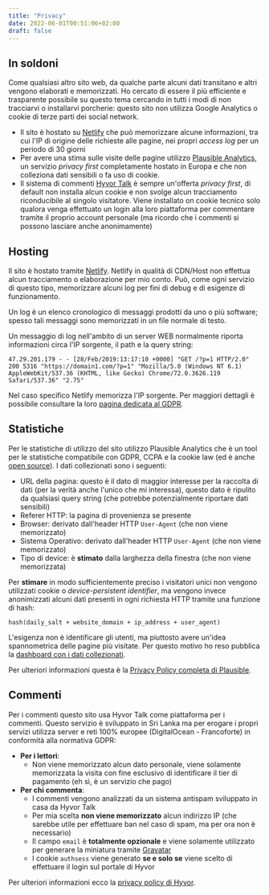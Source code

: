 ```yaml
---
title: "Privacy"
date: 2022-06-01T00:51:06+02:00
draft: false
---
```

## In soldoni

Come qualsiasi altro sito web, da qualche parte alcuni dati transitano e altri vengono elaborati e memorizzati. Ho cercato di essere il più efficiente e trasparente possibile su questo tema cercando in tutti i modi di non tracciarvi o installarvi porcherie: questo sito non utilizza Google Analytics o cookie di terze parti dei social network.  

* Il sito è hostato su [Netlify](https://www.netlify.com) che può memorizzare alcune informazioni, tra cui l'IP di origine delle richieste alle pagine, nei propri _access log_ per un periodo di 30 giorni
* Per avere una stima sulle visite delle pagine utilizzo [Plausible Analytics](https://plausible.io), un servizio _privacy first_ completamente hostato in Europa e che non colleziona dati sensibili o fa uso di cookie.
* Il sistema di commenti [Hyvor Talk](https://talk.hyvor.com) è sempre un'offerta _privacy first_, di default non installa alcun cookie e non svolge alcun tracciamento riconducibile al singolo visitatore. Viene installato on cookie tecnico solo qualora venga effettuato un login alla loro piattaforma per commentare tramite il proprio account personale (ma ricordo che i commenti si possono lasciare anche anonimamente)


## Hosting
Il sito è hostato tramite [Netlify](https://www.netlify.com). Netlify in qualità di CDN/Host non effettua alcun tracciamento o elaborazione per mio conto.
Può, come ogni servizio di questo tipo, memorizzare alcuni log per fini di debug e di esigenze di funzionamento.

Un log è un elenco cronologico di messaggi prodotti da uno o più software; spesso tali messaggi sono memorizzati in un file normale di testo.  

Un messaggio di log nell'ambito di un server WEB normalmente riporta informazioni circa l'IP sorgente, il path e la query string:  

```47.29.201.179 - - [28/Feb/2019:13:17:10 +0000] "GET /?p=1 HTTP/2.0" 200 5316 "https://domain1.com/?p=1" "Mozilla/5.0 (Windows NT 6.1) AppleWebKit/537.36 (KHTML, like Gecko) Chrome/72.0.3626.119 Safari/537.36" "2.75"```

Nel caso specifico Netlify memorizza l'IP sorgente.
Per maggiori dettagli è possibile consultare la loro [pagina dedicata al GDPR](https://www.netlify.com/gdpr-ccpa/).

## Statistiche
Per le statistiche di utilizzo del sito utilizzo Plausible Analytics che è un tool per le statistiche compatibile con GDPR, CCPA e la cookie law (ed è anche [open source](https://github.com/plausible/analytics)). 
I dati collezionati sono i seguenti:

* URL della pagina: questo è il dato di maggior interesse per la raccolta di dati (per la verità anche l'unico che mi interessa), questo dato è ripulito da qualsiasi query string (che potrebbe potenzialmente riportare dati sensibili)
* Referer HTTP: la pagina di provenienza se presente
* Browser: derivato dall'header HTTP `User-Agent` (che non viene memorizzato)
* Sistema Operativo: derivato dall'header HTTP `User-Agent` (che non viene memorizzato)
* Tipo di device: è **stimato** dalla larghezza della finestra (che non viene memorizzata)

Per **stimare** in modo sufficientemente preciso i visitatori unici non vengono utilizzati cookie o _device-persistent identifier_, ma vengono invece anonimizzati alcuni dati presenti in ogni richiesta HTTP tramite una funzione di hash:

```hash(daily_salt + website_domain + ip_address + user_agent)```

L'esigenza non è identificare gli utenti, ma piuttosto avere un'idea spannometrica delle pagine più visitate. Per questo motivo ho reso pubblica la [dashboard con i dati collezionati](https://plausible.io/hypertesto.me).

Per ulteriori informazioni questa è la  [Privacy Policy completa di Plausible](https://plausible.io/data-policy).

## Commenti
Per i commenti questo sito usa Hyvor Talk come piattaforma per i commenti. Questo servizio è sviluppato in Sri Lanka ma per erogare i propri  servizi utilizza server e reti 100%  europee (DigitalOcean - Francoforte) in conformità alla normativa GDPR:

* **Per i lettori**:
  * Non viene memorizzato alcun dato personale, viene solamente memorizzata la visita con fine esclusivo di identificare il tier di pagamento (eh sì, è un servizio che pago)
* **Per chi commenta**:
  * I commenti vengono analizzati da un sistema antispam sviluppato in casa da Hyvor Talk
  * Per mia scelta **non viene memorizzato** alcun indirizzo IP (che sarebbe utile per effettuare ban nel caso di spam, ma per ora non è necessario)
  * Il campo `email` è **totalmente opzionale** e viene solamente utilizzato per generare la miniatura tramite [Gravatar](https://it.gravatar.com/)
  * I cookie `authsess` viene generato **se e solo se** viene scelto di effettuare il login sul portale di Hyvor 

Per ulteriori informazioni ecco la [privacy policy di Hyvor](https://talk.hyvor.com/docs/privacy).
